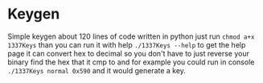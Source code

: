 # Keygen
Simple keygen about 120 lines of code written in python just run `chmod a+x 1337Keys` than you can run it with help `./1337Keys --help` to get the help page it can convert hex to decimal so you don't have to just reverse your binary find the hex that it cmp to and for example you could run in console `./1337Keys normal 0x590` and it would generate a key.

